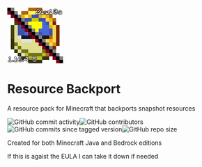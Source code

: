 ![Resource Backport](pack.png)
# Resource Backport
 A resource pack for Minecraft that backports snapshot resources
 
 ![GitHub commit activity](https://img.shields.io/github/commit-activity/m/Stonewall0210/Resource-Backport)![GitHub contributors](https://img.shields.io/github/contributors/Stonewall0210/Resource-Backport)![GitHub commits since tagged version](https://img.shields.io/github/commits-since/Stonewall0210/Resource-Backport/21w11a)![GitHub repo size](https://img.shields.io/github/repo-size/Stonewall0210/Resource-Backport)

Created for both Minecraft Java and Bedrock editions

If this is agaist the EULA I can take it down if needed
